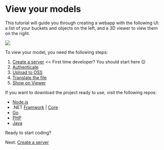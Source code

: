 # View your models

This tutorial will guide you through creating a webapp with the following UI: a list of your buckets and objects on the left, and a 3D viewer to view them on the right.

![](_media/tutorials/run_sample_viewmodels.gif)

To view your model, you need the following steps:

1. [Create a server](environment/setup/2legged) << First time developer? You should start here :wink:
2. [Authenticate](oauth/2legged/)
3. [Upload to OSS](datamanagement/oss/)
4. [Translate the file](modelderivative/translate/)
5. [Show on Viewer](viewer/2legged/)


If you want to download the project ready to use, visit the following repos:

- [Node.js](https://github.com/Autodesk-Forge/learn.forge.viewmodels/tree/nodejs)
- .NET [Framwork](https://github.com/Autodesk-Forge/learn.forge.viewmodels/tree/net) | [Core](https://github.com/Autodesk-Forge/learn.forge.viewmodels/tree/netcore)
- [Go](https://github.com/Autodesk-Forge/learn.forge.viewmodels/tree/go)
- [PHP](https://github.com/Autodesk-Forge/learn.forge.viewmodels/tree/php)
- [Java](https://github.com/Autodesk-Forge/learn.forge.viewmodels/tree/java)

Ready to start coding?

Next: [Create a server](environment/setup/2legged)